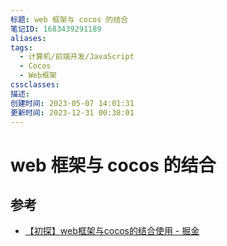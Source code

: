```yaml
---
标题: web 框架与 cocos 的结合
笔记ID: 1683439291189
aliases: 
tags:
  - 计算机/前端开发/JavaScript
  - Cocos
  - Web框架
cssclasses: 
描述: 
创建时间: 2023-05-07 14:01:31
更新时间: 2023-12-31 00:38:01
---
```


# web 框架与 cocos 的结合

## 参考

- [【初探】web框架与cocos的结合使用 - 掘金](https://juejin.cn/post/6949044814008549389)

